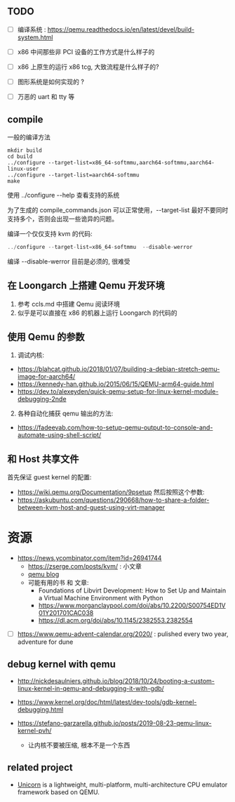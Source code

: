 ## TODO
- [ ] 编译系统 : https://qemu.readthedocs.io/en/latest/devel/build-system.html

- [ ] x86 中间那些非 PCI 设备的工作方式是什么样子的
- [ ] x86 上原生的运行 x86 tcg, 大致流程是什么样子的?

- [ ] 图形系统是如何实现的 ?
- [ ] 万恶的 uart 和 tty 等

## compile
一般的编译方法
```
mkdir build
cd build
../configure --target-list=x86_64-softmmu,aarch64-softmmu,aarch64-linux-user
../configure --target-list=aarch64-softmmu
make
```
使用 ../configure --help 查看支持的系统

为了生成的 compile_commands.json 可以正常使用，--target-list 最好不要同时支持多个，否则会出现一些诡异的问题。

编译一个仅仅支持 kvm 的代码:
```c
../configure --target-list=x86_64-softmmu  --disable-werror
```

编译 --disable-werror 目前是必须的, 很难受

## 在 Loongarch 上搭建 Qemu 开发环境
1. 参考 ccls.md 中搭建 Qemu 阅读环境
2. 似乎是可以直接在 x86 的机器上运行 Loongarch 的代码的


## 使用 Qemu 的参数
1. 调试内核:
  - https://blahcat.github.io/2018/01/07/building-a-debian-stretch-qemu-image-for-aarch64/
  - https://kennedy-han.github.io/2015/06/15/QEMU-arm64-guide.html
  - https://dev.to/alexeyden/quick-qemu-setup-for-linux-kernel-module-debugging-2nde

2. 各种自动化捕获 qemu 输出的方法:
  - https://fadeevab.com/how-to-setup-qemu-output-to-console-and-automate-using-shell-script/

##  和 Host 共享文件
首先保证 guest kernel 的配置:
- https://wiki.qemu.org/Documentation/9psetup
然后按照这个参数:
- https://askubuntu.com/questions/290668/how-to-share-a-folder-between-kvm-host-and-guest-using-virt-manager

# 资源
- https://news.ycombinator.com/item?id=26941744
  - https://zserge.com/posts/kvm/ : 小文章
  - [qemu blog](https://airbus-seclab.github.io/qemu_blog/)
  - 可能有用的书 和 文章:
    - Foundations of Libvirt Development: How to Set Up and Maintain a Virtual Machine Environment with Python
    - https://www.morganclaypool.com/doi/abs/10.2200/S00754ED1V01Y201701CAC038
    - https://dl.acm.org/doi/abs/10.1145/2382553.2382554

- [ ] https://www.qemu-advent-calendar.org/2020/ : pulished every two year, adventure for dune

## debug kernel with qemu
- http://nickdesaulniers.github.io/blog/2018/10/24/booting-a-custom-linux-kernel-in-qemu-and-debugging-it-with-gdb/
- https://www.kernel.org/doc/html/latest/dev-tools/gdb-kernel-debugging.html

- https://stefano-garzarella.github.io/posts/2019-08-23-qemu-linux-kernel-pvh/
  - 让内核不要被压缩, 根本不是一个东西

## related project
- [Unicorn](https://github.com/unicorn-engine/unicorn) is a lightweight, multi-platform, multi-architecture CPU emulator framework based on QEMU.

